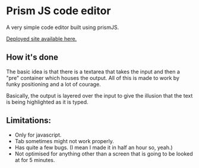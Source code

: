 # Prism JS code editor
A very simple code editor built using prismJS. 

[Deployed site available here.](https://sc-code-editor.netlify.app/)

## How it's done
The basic idea is that there is a textarea that takes the input and then a "pre" container which houses the output. All of this is made to work by funky positioning and a lot of courage. 

Basically, the output is layered over the input to give the illusion that the text is being highlighted as it is typed.

## Limitations:
* Only for javascript.
* Tab sometimes might not work properly.
* Has quite a few bugs. (I mean I made it in half an hour so, yeah.)
* Not optimised for anything other than a screen that is going to be looked at for 5 minutes.